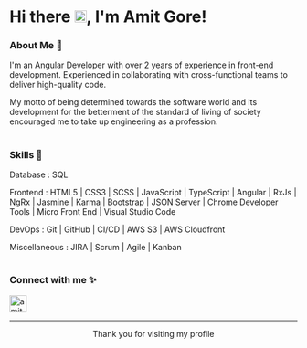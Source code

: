 # Hi there <img src="https://raw.githubusercontent.com/MartinHeinz/MartinHeinz/master/wave.gif" height="21">, I'm Amit Gore!

### About Me 🙌

I'm an Angular Developer with over 2 years of experience in front-end development.
Experienced in collaborating with cross-functional teams to deliver high-quality code.

My motto of being determined towards the software world and its development for the betterment of the standard of living of society encouraged me to take up engineering as a profession.

#

### Skills 🚀

Database : SQL

Frontend : HTML5 | CSS3 | SCSS | JavaScript | TypeScript | Angular | RxJs | NgRx | Jasmine | Karma | Bootstrap | JSON Server | Chrome Developer Tools | Micro Front End | Visual Studio Code

DevOps : Git | GitHub | CI/CD | AWS S3 | AWS Cloudfront

Miscellaneous : JIRA | Scrum | Agile | Kanban

#

### Connect with me ✨

<p align="left">
<a href="https://www.linkedin.com/in/anjali-keche-987423190/" target="blank"><img align="center" src="https://cdn.iconscout.com/icon/premium/png-512-thumb/linkedin-2752135-2284952.png?f=webp&w=512" alt="amit-gore-32b880194" height="30" /></a>
</p>

----
<div align="center">
<p>Thank you for visiting my profile</p>
</div>
